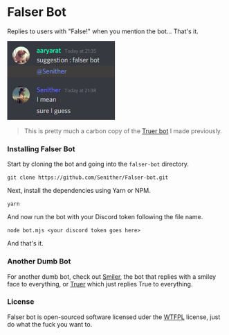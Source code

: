 Falser Bot
==========

Replies to users with "False!" when you mention the bot... That's it.

![The reason why this exists](reason-why-this-exists.png "The reason why this exists")

> This is pretty much a carbon copy of the [Truer bot](https://github.com/senither/truer-bot) I made previously.

### Installing Falser Bot

Start by cloning the bot and going into the `falser-bot` directory.

    git clone https://github.com/Senither/Falser-bot.git

Next, install the dependencies using Yarn or NPM.

    yarn

And now run the bot with your Discord token following the file name.

    node bot.mjs <your discord token goes here>

And that's it.

### Another Dumb Bot

For another dumb bot, check out [Smiler](https://github.com/Senither/Smiler-bot), the bot that replies with a smiley face to everything, or [Truer](https://github.com/senither/truer-bot) which just replies True to everything.

### License 

Falser bot is open-sourced software licensed uder the [WTFPL](license.md) license, just do what the fuck you want to.
